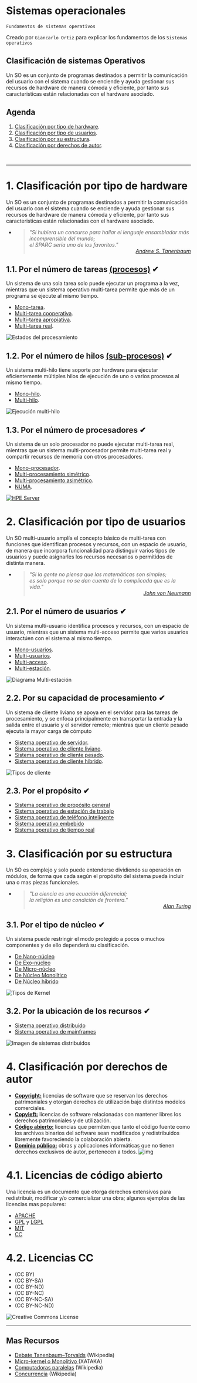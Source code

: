 # Sistemas operacionales
<p><code>Fundamentos de sistemas operativos</code></p>
<p>Creado por <code>Giancarlo Ortiz</code> para explicar los fundamentos de los <code>Sistemas operativos</code></p>

## Clasificación de sistemas Operativos
Un SO es un conjunto de programas destinados a permitir la comunicación del usuario con el sistema cuando se enciende y ayuda gestionar sus recursos de hardware de manera cómoda y eficiente, por tanto sus caracteristicas están relacionadas con el hardware asociado.


## Agenda
1. [Clasificación por tipo de hardware](#1-clasificación-por-tipo-de-hardware).
1. [Clasificación por tipo de usuarios](#2-clasificación-por-tipo-de-usuarios).
1. [Clasificación por su estructura](#3-clasificación-por-su-estructura).
1. [Clasificación por derechos de autor](#4-clasificación-por-derechos-de-autor).

<br>


---
# 1. Clasificación por tipo de hardware
Un SO es un conjunto de programas destinados a permitir la comunicación del usuario con el sistema cuando se enciende y ayuda gestionar sus recursos de hardware de manera cómoda y eficiente, por tanto sus caracteristicas están relacionadas con el hardware asociado.

* ><i>"Si hubiera un concurso para hallar el lenguaje ensamblador más incomprensible del mundo;<br> el SPARC sería uno de los favoritos."</i><br>
<cite style="display:block; text-align: right">[Andrew S. Tanenbaum](https://es.wikipedia.org/wiki/Andrew_S._Tanenbaum)</cite>


## 1.1. Por el número de tareas [(procesos)][11_0] ✔
Un sistema de una sola tarea solo puede ejecutar un programa a la vez, mientras que un sistema operativo multi-tarea permite que más de un programa se ejecute al mismo tiempo.

* [Mono-tarea][11_1].
* [Multi-tarea cooperativa][11_2].
* [Multi-tarea apropiativa][11_3].
* [Multi-tarea real][11_4].

![Estados del procesamiento](../21-Multitarea/img/process_state.svg "Diagrama de estados procesamiento")

[11_0]:https://es.wikipedia.org/wiki/Proceso_(inform%C3%A1tica)#
[11_1]:https://es.wikipedia.org/wiki/Monotarea
[11_2]:https://es.wikipedia.org/wiki/Multitarea_cooperativa
[11_3]:https://es.wikipedia.org/wiki/Multitarea_apropiativa
[11_4]:https://es.wikipedia.org/wiki/Multitarea#Real


## 1.2. Por el número de hilos [(sub-procesos)][12_0] ✔
Un sistema multi-hilo tiene soporte por hardware para ejecutar eficientemente múltiples hilos de ejecución de uno o varios procesos al mismo tiempo.

* [Mono-hilo][12_1].
* [Multi-hilo][12_2].

![Ejecución multi-hilo](img/Multithreading.png "5 hilos por núcleo")

[12_0]:https://es.wikipedia.org/wiki/Hilo_(inform%C3%A1tica)#
[12_1]:https://es.wikipedia.org/wiki/Hilo_(inform%C3%A1tica)#
[12_2]:https://es.wikipedia.org/wiki/Multihilo


## 1.3. Por el número de procesadores ✔
Un sistema de un solo procesador no puede ejecutar multi-tarea real, mientras que un sistema multi-procesador permite multi-tarea real y compartir recursos de memoria con otros procesadores.

* [Mono-procesador][13_1].
* [Multi-procesamiento simétrico][13_2].
* [Multi-procesamiento asimétrico][13_3].
* [NUMA][13_4].

[![HPE Server](img/HPE-ProLiant-DL385-Gen10.png "ProLiant-DL385")](https://buy.hpe.com/es/es/servers/proliant-dl-servers/proliant-dl300-servers/proliant-dl385-server/hpe-proliant-dl385-gen10-plus-v2-server/p/1013291283)

[13_1]:https://es.wikipedia.org/wiki/Monoprocesador
[13_2]:https://es.wikipedia.org/wiki/Multiprocesamiento_sim%C3%A9trico
[13_3]:https://en.wikipedia.org/wiki/Asymmetric_multiprocessing
[13_4]:https://es.wikipedia.org/wiki/NUMA


# 2. Clasificación por tipo de usuarios
Un SO multi-usuario amplía el concepto básico de multi-tarea con funciones que identifican procesos y recursos, con un espacio de usuario, de manera que incorpora funcionalidad para distinguir varios tipos de usuarios y puede asignarles los recursos necesarios o permitidos de distinta manera.

* ><i>"Si la gente no piensa que las matemáticas son simples;<br> es solo porque no se dan cuenta de lo complicada que es la vida."</i><br>
<cite style="display:block; text-align: right">[John von Neumann](https://es.wikipedia.org/wiki/John_von_Neumann)</cite>


## 2.1. Por el número de usuarios ✔
Un sistema multi-usuario identifica procesos y recursos, con un espacio de usuario, mientras que un sistema multi-acceso permite que varios usuarios interactúen con el sistema al mismo tiempo.

* [Mono-usuarios][21_1].
* [Multi-usuarios][21_2].
* [Multi-acceso][21_3].
* [Multi-estación][21_4].

![Diagrama Multi-estación](img/multi-station.svg "Multi-estación")

[21_1]:https://es.wikipedia.org/wiki/Monousuario
[21_2]:https://es.wikipedia.org/wiki/Multiusuario
[21_3]:https://es.wikipedia.org/wiki/Multiacceso
[21_4]:https://es.wikipedia.org/wiki/Multiestaci%C3%B3n


## 2.2. Por su capacidad de procesamiento ✔
Un sistema de cliente liviano se apoya en el servidor para las tareas de procesamiento, y se enfoca principalmente en transportar la entrada y la salida entre el usuario y el servidor remoto; mientras que un cliente pesado ejecuta la mayor carga de cómputo

* [Sistema operativo de servidor][22_1].
* [Sistema operativo de cliente liviano][22_2].
* [Sistema operativo de cliente pesado][22_3].
* [Sistema operativo de cliente híbrido][22_4].

![Tipos de cliente](img/HP-thin-client.png "Cliente liviano de servidor")

[22_1]:https://es.wikipedia.org/wiki/Servidor
[22_2]:https://es.wikipedia.org/wiki/Cliente_liviano
[22_3]:https://es.wikipedia.org/wiki/Cliente_pesado
[22_4]:https://es.wikipedia.org/wiki/Cliente_h%C3%ADbrido


## 2.3. Por el propósito ✔
* [Sistema operativo de propósito general][23_1]
* [Sistema operativo de estación de trabajo][23_2]
* [Sistema operativo de teléfono inteligente][23_3]
* [Sistema operativo embebido][23_6]
* [Sistema operativo de tiempo real][23_7]

[23_1]:https://es.wikipedia.org/wiki/Estaci%C3%B3n_de_trabajo
[23_2]:https://es.wikipedia.org/wiki/Estaci%C3%B3n_de_trabajo
[23_3]:https://es.wikipedia.org/wiki/Tel%C3%A9fono_inteligente

[23_6]:https://es.wikipedia.org/wiki/Sistema_operativo_embebido
[23_7]:https://es.wikipedia.org/wiki/Sistema_operativo_de_tiempo_real


# 3. Clasificación por su estructura
Un SO es complejo y solo puede entenderse dividiendo su operación en módulos, de forma que cada según el propósito del sistema pueda incluir una o mas piezas funcionales.

* ><i>"La ciencia es una ecuación diferencial;<br> la religión es una condición de frontera."</i><br>
<cite style="display:block; text-align: right">[Alan Turing](https://es.wikipedia.org/wiki/Alan_Turing)</cite>


## 3.1. Por el tipo de núcleo ✔
Un sistema puede restringir el modo protegido a pocos o muchos componentes y de ello dependerá su clasificación.

* [De Nano-núcleo][31_1]
* [De Exo-núcleo][31_2]
* [De Micro-núcleo][31_3]
* [De Núcleo Monolítico][31_4]
* [De Núcleo híbrido][31_5]

![Tipos de Kernel](img/type-kernel.svg "Kernel")

[31_1]:https://en.wikipedia.org/wiki/Microkernel#Nanokernel
[31_2]:https://en.wikipedia.org/wiki/Exokernel
[31_3]:https://es.wikipedia.org/wiki/Micron%C3%BAcleo
[31_4]:https://es.wikipedia.org/wiki/N%C3%BAcleo_monol%C3%ADtico
[31_5]:https://es.wikipedia.org/wiki/N%C3%BAcleo_h%C3%ADbrido


## 3.2. Por la ubicación de los recursos ✔
* [Sistema operativo distribuido][32_1]
* [Sistema operativo de mainframes][32_2]

![Imagen de sistemas distribuidos](img/os-distributed.svg "Sistemas Distribuidos")

[32_1]:https://en.wikipedia.org/wiki/Distributed_operating_system
[32_2]:https://es.wikipedia.org/wiki/Unidad_central


# 4. Clasificación por derechos de autor
* [**Copyright:**](https://es.wikipedia.org/wiki/Derecho_de_autor) licencias de software que se reservan los derechos patrimoniales y otorgan derechos de utilización bajo distintos modelos comerciales.
* [**Copyleft:**](https://es.wikipedia.org/wiki/Copyleft) licencias de software relacionadas con mantener libres los derechos patrimoniales y de utilización.
* [**Código abierto:**](https://es.wikipedia.org/wiki/Licencia_de_c%C3%B3digo_abierto) licencias que permiten que tanto el código fuente como los archivos binarios del software sean modificados y redistribuidos libremente favoreciendo la colaboración abierta.
* [**Dominio público:**](https://es.wikipedia.org/wiki/Dominio_p%C3%BAblico) obras y aplicaciones informáticas  que no tienen derechos exclusivos de autor, pertenecen a todos.
![img](img/licenses.png)


# 4.1. Licencias de código abierto
Una licencia es un documento que otorga derechos extensivos para redistribuir, modificar y/o comercializar una obra; algunos ejemplos de las licencias mas populares:

* [APACHE](https://es.wikipedia.org/wiki/Apache_License)
* [GPL](https://es.wikipedia.org/wiki/GNU_General_Public_License) y [LGPL](https://es.wikipedia.org/wiki/GNU_Lesser_General_Public_License)
* [MIT](https://es.wikipedia.org/wiki/Licencia_MIT)
* [CC](https://en.wikipedia.org/wiki/Creative_Commons_license)


# 4.2. Licencias CC
* (CC BY)
* (CC BY-SA)
* (CC BY-ND)
* (CC BY-NC)
* (CC BY-NC-SA)
* (CC BY-NC-ND)

![Creative Commons License](img/Creative_commons_license_spectrum.svg)


---
## Mas Recursos
- [Debate Tanenbaum–Torvalds](https://es.wikipedia.org/wiki/Debate_Tanenbaum%E2%80%93Torvalds) (Wikipedia)
- [Micro-kernel o Monolitivo ](https://www.xataka.com/historia-tecnologica/linux-esta-obsoleto-historia-detras-declaracion-que-provoco-debate-apasionante-acerca-este-sistema-operativo-1) (XATAKA)
- [Computadoras paralelas](https://es.wikipedia.org/wiki/Computaci%C3%B3n_paralela#Clases_de_computadoras_paralelas) (Wikipedia)
- [Concurrencia](https://es.wikipedia.org/wiki/Concurrencia_(inform%C3%A1tica)) (Wikipedia)